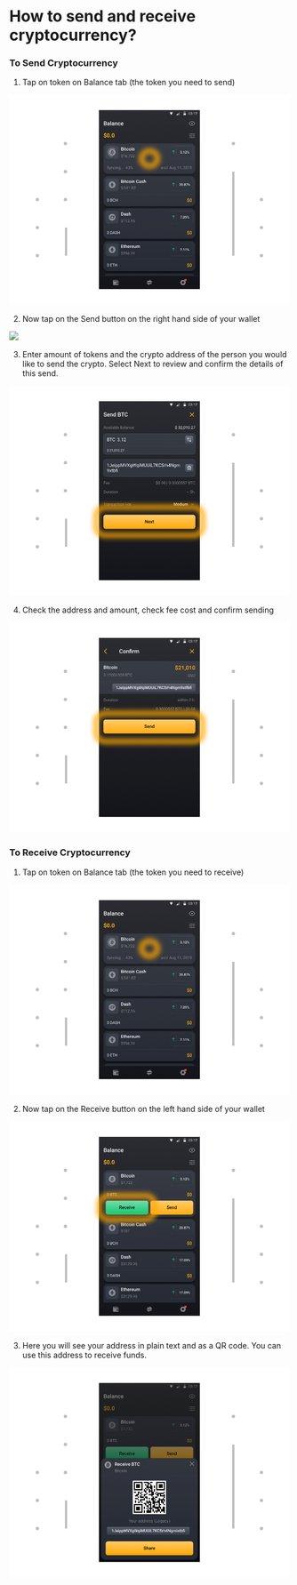 # How to send and receive cryptocurrency?

### To Send Cryptocurrency

1. Tap on token on Balance tab (the token you need to send)

![](../images/android-sent-1-l.png)

2. Now tap on the Send button on the right hand side of your wallet

![](../images/andrid-sent-2-l.png)

3. Enter amount of tokens and the crypto address of the person you would like to send the crypto. Select Next to review and confirm the details of this send.

![](../images/android-sent-3-l.png)

4. Check the address and amount, check fee cost and confirm sending

![](../images/android-sent-4-l.png)

### To Receive Cryptocurrency

1. Tap on token on Balance tab (the token you need to receive)

![](../images/android-receive-1-l.png)

2. Now tap on the Receive button on the left hand side of your wallet

![](../images/android-receive-2-l.png)

3. Here you will see your address in plain text and as a QR code. You can use this address to receive funds.

![](../images/android-receive-3-l.png)



